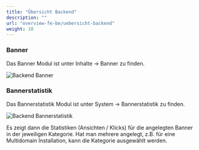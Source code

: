 ```yaml
---
title: "Übersicht Backend"
description: ""
url: "overview-fe-be/uebersicht-backend"
weight: 10
---
```


### Banner

Das Banner Modul ist unter Inhalte -> Banner zu finden.

![Backend Banner](../images/banner_backend_banner.de.jpg)


### Bannerstatistik

Das Bannerstatistik Modul ist unter System -> Bannerstatistik zu finden.

![Backend Bannerstatistik](../images/banner_backend_bannerstatistik.de.jpg)

Es zeigt dann die Statistiken (Ansichten / Klicks) für die angelegten Banner
in der jeweiligen Kategorie. Hat man mehrere angelegt, z.B. für eine Multidomain
Installation, kann die Kategorie ausgewählt werden.